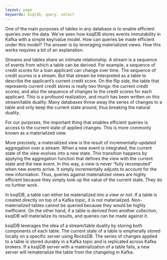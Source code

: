 ```yaml
---
layout: page
keywords: ksqldb, query, select
---
```


One of the main purposes of tables in any database is to enable efficient queries over the data. We’ve seen how ksqlDB stores events immutability in Kafka with a simple key/value model. How can queries be made efficient under this model? The answer is by leveraging materialized views. How this works requires a bit of an explanation.

Streams and tables share an intimate relationship. A stream is a sequence of events from which a table can be derived. For example, a sequence of credit scores for a loan applicant can change over time. The sequence of credit scores is a stream. But that stream be interpreted as a table to describe the applicant’s current credit score. On the flip side, the table that represents current credit stores is really two things: the current credit scores, and also the sequence of changes to the credit scores for each applicant. This is a profound realization, and much has been written on this stream/table duality.  Many databases throw away the series of changes to a table and only keep the current state around, thus breaking the natural duality.

For our purposes, the important thing that enables efficient queries is access to the current state of applied changes. This is more commonly known as a materialized view. 

More precisely, a materialized view is the result of incrementally-updated aggregation over a stream. When a new event is integrated, the current state of the view evolves into a new state. This transition happens by applying the aggregation function that defines the view with the current state and the new event. In this way, a view is never “fully recomputed” when new events arrive. It simply incrementally adjusts to account for the new information. Thus, queries against materialized views are highly efficient because they simply look up the value of the current state. They do no further work.

In ksqlDB, a table can either be materialized into a view or not. If a table is created directly on top of a Kafka topic, it is not materialized. Non-materialized tables cannot be queried because they would be highly inefficient. On the other hand, if a table is derived from another collection, ksqlDB will materialize its results, and queries can be made against it.

ksqlDB leverages the idea of a stream/table duality by storing both components of each table. The current state of a table is empherally stored locally on a specific server using RocksDB. The series of changes applied to a table is stored durably in a Kafka topic and is replicated across Kafka brokers. If a ksqlDB server with a materialization of a table fails, a new server will rematerialize the table from the changelog in Kafka.
